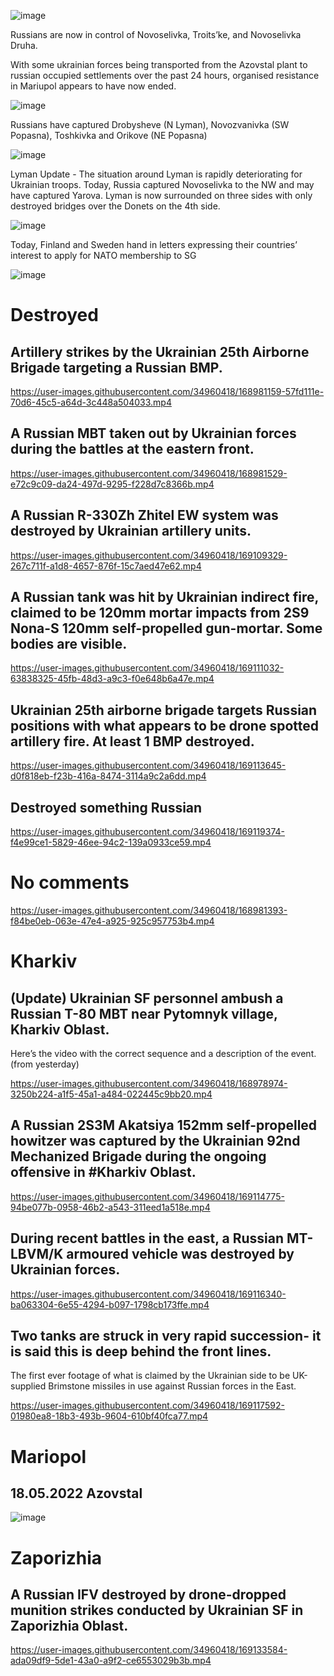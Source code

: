 ![image](https://user-images.githubusercontent.com/34960418/168979370-c19f4b9a-9a20-4aec-a998-04e657418fd5.png)

Russians are now in control of Novoselivka, Troits’ke, and Novoselivka Druha.

With some ukrainian forces being transported from the Azovstal plant to russian occupied settlements over the past 24 hours, organised resistance in Mariupol appears to have now ended.

![image](https://user-images.githubusercontent.com/34960418/168979579-05d75909-4b16-456f-a659-f6a273241e9e.png)


Russians have captured Drobysheve (N Lyman), Novozvanivka (SW Popasna), Toshkivka and Orikove (NE Popasna)

![image](https://user-images.githubusercontent.com/34960418/168979891-9d6d52f3-a266-4051-bfee-51f1a9ed7c54.png)


Lyman Update - The situation around Lyman is rapidly deteriorating for Ukrainian troops. Today, Russia captured Novoselivka to the NW and may have captured Yarova. Lyman is now surrounded on three sides with only destroyed bridges over the Donets on the 4th side.

![image](https://user-images.githubusercontent.com/34960418/168980075-fe55fefb-9d2a-46cc-a6a9-3b3e9bacccb1.png)


Today, Finland and Sweden hand in letters expressing their countries’ interest to apply for NATO membership to SG 

![image](https://user-images.githubusercontent.com/34960418/168980478-099c0abe-bb79-4169-a4f7-709bf450b47c.png)


# Destroyed

## Artillery strikes by the Ukrainian 25th Airborne Brigade targeting a Russian BMP.

https://user-images.githubusercontent.com/34960418/168981159-57fd111e-70d6-45c5-a64d-3c448a504033.mp4


## A Russian MBT taken out by Ukrainian forces during the battles at the eastern front.

https://user-images.githubusercontent.com/34960418/168981529-e72c9c09-da24-497d-9295-f228d7c8366b.mp4


## A Russian R-330Zh Zhitel EW system was destroyed by Ukrainian artillery units.

https://user-images.githubusercontent.com/34960418/169109329-267c711f-a1d8-4657-876f-15c7aed47e62.mp4


## A Russian tank was hit by Ukrainian indirect fire, claimed to be 120mm mortar impacts from 2S9 Nona-S 120mm self-propelled gun-mortar. Some bodies are visible.

https://user-images.githubusercontent.com/34960418/169111032-63838325-45fb-48d3-a9c3-f0e648b6a47e.mp4


## Ukrainian 25th airborne brigade targets Russian positions with what appears to be drone spotted artillery fire. At least 1 BMP destroyed.

https://user-images.githubusercontent.com/34960418/169113645-d0f818eb-f23b-416a-8474-3114a9c2a6dd.mp4


## Destroyed something Russian

https://user-images.githubusercontent.com/34960418/169119374-f4e99ce1-5829-46ee-94c2-139a0933ce59.mp4


# No comments

https://user-images.githubusercontent.com/34960418/168981393-f84be0eb-063e-47e4-a925-925c957753b4.mp4


# Kharkiv

## (Update) Ukrainian SF personnel ambush a Russian T-80 MBT near Pytomnyk village, Kharkiv Oblast.

Here’s the video with the correct sequence and a description of the event. (from yesterday) 

https://user-images.githubusercontent.com/34960418/168978974-3250b224-a1f5-45a1-a484-022445c9bb20.mp4


## A Russian 2S3M Akatsiya 152mm self-propelled howitzer was captured by the Ukrainian 92nd Mechanized Brigade during the ongoing offensive in #Kharkiv Oblast.

https://user-images.githubusercontent.com/34960418/169114775-94be077b-0958-46b2-a543-311eed1a518e.mp4


## During recent battles in the east, a Russian MT-LBVM/K armoured vehicle was destroyed by Ukrainian forces.

https://user-images.githubusercontent.com/34960418/169116340-ba063304-6e55-4294-b097-1798cb173ffe.mp4


## Two tanks are struck in very rapid succession- it is said this is deep behind the front lines.

The first ever footage of what is claimed by the Ukrainian side to be UK-supplied Brimstone missiles in use against Russian forces in the East.

https://user-images.githubusercontent.com/34960418/169117592-01980ea8-18b3-493b-9604-610bf40fca77.mp4


# Mariopol

## 18.05.2022 Azovstal

![image](https://user-images.githubusercontent.com/34960418/169109868-fd99b118-db41-4f63-96a5-bbf0fb899409.png)


# Zaporizhia

## A Russian IFV destroyed by drone-dropped munition strikes conducted by Ukrainian SF in Zaporizhia Oblast.

https://user-images.githubusercontent.com/34960418/169133584-ada09df9-5de1-43a0-a9f2-ce6553029b3b.mp4

